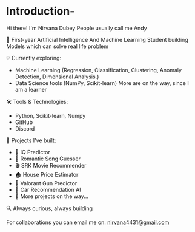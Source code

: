 # Introduction-
 Hi there! I'm Nirvana Dubey
 People usually call me Andy
 
🚀 First-year Artificial Intelligence And Machine Learning Student building Models which can solve real life problem 

💡 Currently exploring:
- Machine Learning (Regression, Classification, Clustering, Anomaly Detection, Dimensional Analysis.)
- Data Science tools (NumPy, Scikit-learn)
More are on the way, since I am a learner

  
🛠️ Tools & Technologies:
- Python, Scikit-learn, Numpy
- GitHub
- Discord

📂 Projects I've built:
- 🎯 IQ Predictor
- 🎵 Romantic Song Guesser
- 🎬 SRK Movie Recommender
- 🏠 House Price Estimator
- 🔫 Valorant Gun Predictor
- 🚗 Car Recommendation AI
- 💼 More projects on the way...

🔍 Always curious, always building 

For collaborations you can email me on: nirvana4431@gmail.com 

